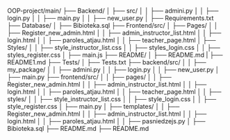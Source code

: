 OOP-project/main/
├── Backend/
│   ├── src/
│   │   ├── admini.py
│   │   ├── login.py
│   │   ├── main.py
│   │   ├── new_user.py
│   ├── Requirements.txt
├── Database/
│   ├── Bibioteka.sql
├── Frontend/src/
│   ├── Pages/
│   │   ├── Register_new_admin.html
│   │   ├── admin_instructor_list.html
│   │   ├── login.html
│   │   ├── paroles_atjau.html
│   │   ├── teacher_page.html
│   ├── Styles/
│   │   ├── style_instructor_list.css
│   │   ├── styles_login.css
│   │   ├── styles_register.css
│   ├── main.js
├── README/
│   ├── README.md
|   ├── README1.md
├── Tests/
│   ├── Tests.txt
├── backend/src/
│   │   ├── my_package/
│   │       ├── admini.py
│   │       ├── login.py
│   │       ├── new_user.py
│   ├── main.py
├── frontend/src/
│   │   ├── pages/
│   │       ├── Register_new_admin.html
│   │       ├── admin_instructor_list.html
│   │       ├── login.html
│   │       ├── paroles_atjau.html
│   │       ├── teacher_page.html
│   │   ├── styles/
│   │       ├── style_instructor_list.css
│   │       ├── style_login.css
│   │       ├── style_register.css
│   ├── main.py
│   ├── templates/
│   │   ├── Register_new_admin.html
│   │   ├── admin_instructor_list.html
│   │   ├── login.html
│   │   ├── paroles_atjau.html
│   │   ├── pasniedzejs.py
│   ├── Bibioteka.sql
├── README.md
├── README.md
